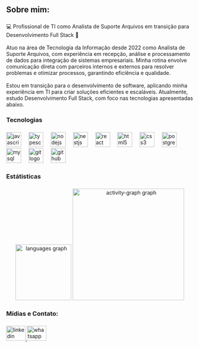 <h2 align="left">Sobre mim:</h2>

###

<p align="left">💻 Profissional de TI como Analista de Suporte Arquivos em transição para Desenvolvimento Full Stack 🚀<br><br>Atuo na área de Tecnologia da Informação desde 2022 como Analista de Suporte Arquivos, com experiência em recepção, análise e processamento de dados para integração de sistemas empresariais. Minha rotina envolve comunicação direta com parceiros internos e externos para resolver problemas e otimizar processos, garantindo eficiência e qualidade.<br><br>Estou em transição para o desenvolvimento de software, aplicando minha experiência em TI para criar soluções eficientes e escaláveis. Atualmente, estudo Desenvolvimento Full Stack, com foco nas tecnologias apresentadas abaixo.</p>

###

<h3 align="left">Tecnologias</h3>

###

<div align="left">
  <img src="https://cdn.jsdelivr.net/gh/devicons/devicon/icons/javascript/javascript-original.svg" height="40" alt="javascript logo"  />
  <img width="12" />
  <img src="https://cdn.jsdelivr.net/gh/devicons/devicon/icons/typescript/typescript-original.svg" height="40" alt="typescript logo"  />
  <img width="12" />
  <img src="https://cdn.jsdelivr.net/gh/devicons/devicon/icons/nodejs/nodejs-original.svg" height="40" alt="nodejs logo"  />
  <img width="12" />
  <img src="https://cdn.jsdelivr.net/gh/devicons/devicon/icons/nestjs/nestjs-original.svg" height="40" alt="nestjs logo"  />
  <img width="12" />
  <img src="https://cdn.jsdelivr.net/gh/devicons/devicon/icons/react/react-original.svg" height="40" alt="react logo"  />
  <img width="12" />
  <img src="https://cdn.jsdelivr.net/gh/devicons/devicon/icons/html5/html5-original.svg" height="40" alt="html5 logo"  />
  <img width="12" />
  <img src="https://cdn.jsdelivr.net/gh/devicons/devicon/icons/css3/css3-original.svg" height="40" alt="css3 logo"  />
  <img width="12" />
  <img src="https://cdn.jsdelivr.net/gh/devicons/devicon/icons/postgresql/postgresql-original.svg" height="40" alt="postgresql logo"  />
  <img width="12" />
  <img src="https://cdn.jsdelivr.net/gh/devicons/devicon/icons/mysql/mysql-original.svg" height="40" alt="mysql logo"  />
  <img width="12" />
  <img src="https://cdn.jsdelivr.net/gh/devicons/devicon/icons/git/git-original.svg" height="40" alt="git logo"  />
  <img width="12" />
  <img src="https://skillicons.dev/icons?i=github" height="40" alt="github logo"  />
</div>

###

<h3 align="left">Estátisticas</h3>

###

<div align="center">
  <img src="https://github-readme-stats.vercel.app/api/top-langs?username=ribrafa&locale=pt-br&hide_title=false&layout=compact&card_width=320&langs_count=5&theme=aura_dark&hide_border=false&order=2&custom_title=Linguagens%20utilizadas" height="150" alt="languages graph"  />
  <img src="https://github-readme-activity-graph.vercel.app/graph?username=ribrafa&radius=16&theme=github-dark&area=true&order=5&custom_title=Gr%C3%A1fico%20de%20contribui%C3%A7%C3%A3o&hide_border=false&hide_title=false" height="300" alt="activity-graph graph"  />
</div>

###

<h3 align="left">Mídias e Contato:</h3>

###

<div align="left">
  <a href="https://www.linkedin.com/in/rafael-ribeiro-da-silva-623502359/" target="_blank">
    <img src="https://raw.githubusercontent.com/maurodesouza/profile-readme-generator/master/src/assets/icons/social/linkedin/default.svg" width="52" height="40" alt="linkedin logo"  />
  </a>
  <a href="https://wa.me/+5514997427125" target="_blank">
    <img src="https://raw.githubusercontent.com/maurodesouza/profile-readme-generator/master/src/assets/icons/social/whatsapp/default.svg" width="52" height="40" alt="whatsapp logo"  />
  </a>
</div>

###

